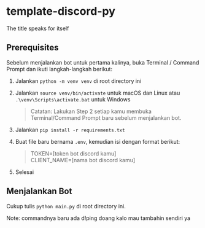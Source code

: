 # template-discord-py
The title speaks for itself

## Prerequisites
Sebelum menjalankan bot untuk pertama kalinya, buka Terminal / Command Prompt dan ikuti langkah-langkah berikut:
1. Jalankan `python -m venv venv` di root directory ini
2. Jalankan `source venv/bin/activate` untuk macOS dan Linux atau `.\venv\Scripts\activate.bat` untuk Windows

    > Catatan: Lakukan Step 2 setiap kamu membuka Terminal/Command Prompt baru sebelum menjalankan bot.

3. Jalankan `pip install -r requirements.txt`
4. Buat file baru bernama `.env`, kemudian isi dengan format berikut:

    > TOKEN=[token bot discord kamu]<br>
    CLIENT_NAME=[nama bot discord kamu]

5. Selesai

## Menjalankan Bot
Cukup tulis `python main.py` di root directory ini.

Note: commandnya baru ada d!ping doang kalo mau tambahin sendiri ya
